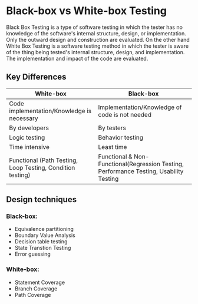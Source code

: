 # Black-box vs White-box Testing

Black Box Testing is a type of software testing in which the tester has no knowledge of the software's internal
structure, design, or implementation. Only the outward design and construction are evaluated. On the other hand 
White Box Testing is a software testing method in which the tester is aware of the thing being tested's internal structure,
design, and implementation. The implementation and impact of the code are evaluated.

## Key Differences
|White-box|Black-box|
|--|--|
|Code implementation/Knowledge is necessary|Implementation/Knowledge of code is not needed|
|By developers|By testers|
|Logic testing|Behavior testing|
|Time intensive|Least time|
|Functional (Path Testing, Loop Testing, Condition testing)|Functional & Non-Functional(Regression Testing, Performance Testing, Usability Testing|

## Design techniques

### Black-box:
- Equivalence partitioning
- Boundary Value Analysis
- Decision table testing
- State Transtion Testing
- Error guessing

### White-box:
- Statement Coverage
- Branch Coverage
- Path Coverage

